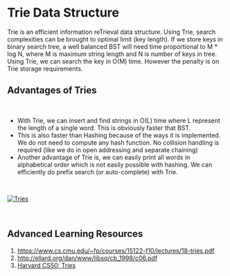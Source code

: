 # Trie Data Structure

Trie is an efficient information reTrieval data structure. Using Trie, search complexities can be brought to optimal limit (key length). If we store keys in binary search tree, a well balanced BST will need time proportional to M * log N, where M is maximum string length and N is number of keys in tree. Using Trie, we can search the key in O(M) time. However the penalty is on Trie storage requirements.
<br>

## Advantages of Tries

<br>

* With Trie, we can insert and find strings in O(L) time where L represent the length of a single word. This is obviously faster that BST. 
* This is also faster than Hashing because of the ways it is implemented. We do not need to compute any hash function. No collision handling is required (like we do in open addressing and separate chaining)
* Another advantage of Trie is, we can easily print all words in alphabetical order which is not easily possible with hashing.
We can efficiently do prefix search (or auto-complete) with Trie.

<br>

[![Tries](https://upload.wikimedia.org/wikipedia/commons/thumb/a/ae/Patricia_trie.svg/350px-Patricia_trie.svg.png)](https://upload.wikimedia.org/wikipedia/commons/thumb/a/ae/Patricia_trie.svg/350px-Patricia_trie.svg.png)

<br>

## Advanced Learning Resources
1) https://www.cs.cmu.edu/~fp/courses/15122-f10/lectures/18-tries.pdf
2) http://ellard.org/dan/www/libsq/cb_1998/c06.pdf
3) [Harvard CS50: Tries](https://www.youtube.com/watch?v=TRg9DQFu0kU)